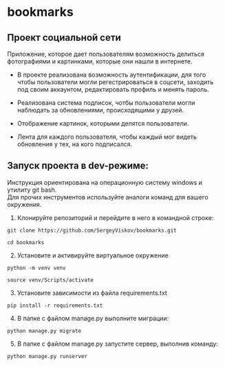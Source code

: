 # bookmarks

## Проект социальной сети
Приложение, которое дает пользователям возможность делиться фотографиями и картинками, которые они нашли в интернете.

* В проекте реализована возможность аутентификации, для того чтобы пользователи могли регестрироваться в соцсети, заходить под своим аккаунтом, редактировать профиль и менять пароль.

* Реализована система подписок, чотбы пользователи могли наблюдать за обновлениями, происходящими у друзей.

* Отображение картинок, которыми делятся пользователи.

* Лента для каждого пользователя, чтобы каждый мог видеть обновления у тех, на кого подписался.

## Запуск проекта в dev-режиме:
Инструкция ориентирована на операционную систему windows и утилиту git bash.<br/>
Для прочих инструментов используйте аналоги команд для вашего окружения.

1. Клонируйте репозиторий и перейдите в него в командной строке:

```
git clone https://github.com/SergeyViskov/bookmarks.git
```

```
cd bookmarks
```

2. Установите и активируйте виртуальное окружение
```
python -m venv venv
``` 
```
source venv/Scripts/activate
```

3. Установите зависимости из файла requirements.txt
```
pip install -r requirements.txt
```

4. В папке с файлом manage.py выполните миграции:
```
python manage.py migrate
```

5. В папке с файлом manage.py запустите сервер, выполнив команду:
```
python manage.py runserver
```